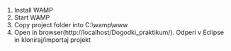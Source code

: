 1. Install WAMP
2. Start WAMP
3. Copy project folder into C:\wamp\www
4. Open in browser(http://localhost/Dogodki_praktikum/).
Odperi v Eclipse in kloniraj/importaj projekt
